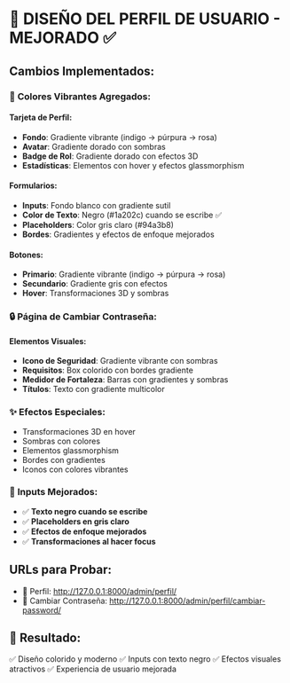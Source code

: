# 🎨 DISEÑO DEL PERFIL DE USUARIO - MEJORADO ✅

## Cambios Implementados:

### 🌈 **Colores Vibrantes Agregados:**

#### Tarjeta de Perfil:
- **Fondo**: Gradiente vibrante (indigo → púrpura → rosa)
- **Avatar**: Gradiente dorado con sombras
- **Badge de Rol**: Gradiente dorado con efectos 3D
- **Estadísticas**: Elementos con hover y efectos glassmorphism

#### Formularios:
- **Inputs**: Fondo blanco con gradiente sutil
- **Color de Texto**: Negro (#1a202c) cuando se escribe ✅
- **Placeholders**: Color gris claro (#94a3b8)
- **Bordes**: Gradientes y efectos de enfoque mejorados

#### Botones:
- **Primario**: Gradiente vibrante (indigo → púrpura → rosa)
- **Secundario**: Gradiente gris con efectos
- **Hover**: Transformaciones 3D y sombras

### 🔒 **Página de Cambiar Contraseña:**

#### Elementos Visuales:
- **Icono de Seguridad**: Gradiente vibrante con sombras
- **Requisitos**: Box colorido con bordes gradiente
- **Medidor de Fortaleza**: Barras con gradientes y sombras
- **Títulos**: Texto con gradiente multicolor

### ✨ **Efectos Especiales:**
- Transformaciones 3D en hover
- Sombras con colores
- Elementos glassmorphism
- Bordes con gradientes
- Iconos con colores vibrantes

### 📝 **Inputs Mejorados:**
- ✅ **Texto negro cuando se escribe**
- ✅ **Placeholders en gris claro**
- ✅ **Efectos de enfoque mejorados**
- ✅ **Transformaciones al hacer focus**

## URLs para Probar:
- 🔗 Perfil: http://127.0.0.1:8000/admin/perfil/
- 🔗 Cambiar Contraseña: http://127.0.0.1:8000/admin/perfil/cambiar-password/

## 🎯 **Resultado:**
✅ Diseño colorido y moderno
✅ Inputs con texto negro
✅ Efectos visuales atractivos
✅ Experiencia de usuario mejorada